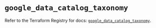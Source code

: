 # `google_data_catalog_taxonomy`

Refer to the Terraform Registry for docs: [`google_data_catalog_taxonomy`](https://registry.terraform.io/providers/hashicorp/google/6.46.0/docs/resources/data_catalog_taxonomy).
